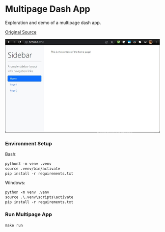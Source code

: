 # Multipage Dash App

Exploration and demo of a multipage dash app.

[Original Source](https://dash-bootstrap-components.opensource.faculty.ai/examples/simple-sidebar/)


![BAsic App Runnung In Browser](./docs/basic-app-running.jpg)


### Environment Setup

Bash:
```
python3 -m venv .venv
source .venv/bin/activate
pip install -r requirements.txt
```

Windows:
```
python -m venv .venv
source .\.venv\scripts\activate
pip install -r requirements.txt
```


### Run Multipage App

```
make run
```

